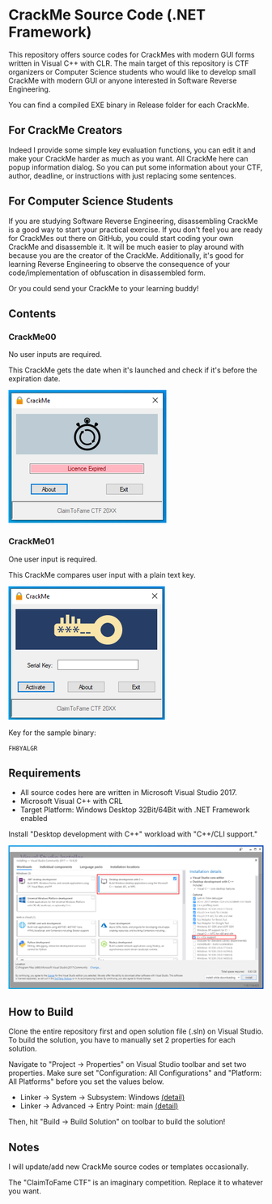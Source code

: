 # CrackMe Source Code (.NET Framework)
This repository offers source codes for CrackMes with modern GUI forms written in Visual C++ with CLR. The main target of this repository is CTF organizers or Computer Science students who would like to develop small CrackMe with modern GUI or anyone interested in Software Reverse Engineering.

<p>You can find a compiled EXE binary in Release folder for each CrackMe.</p>

## For CrackMe Creators
Indeed I provide some simple key evaluation functions, you can edit it and make your CrackMe harder as much as you want. All CrackMe here can popup information dialog. So you can put some information about your CTF, author, deadline, or instructions with just replacing some sentences.

## For Computer Science Students
If you are studying Software Reverse Engineering, disassembling CrackMe is a good way to start your practical exercise. If you don't feel you are ready for CrackMes out there on GitHub, you could start coding your own CrackMe and disassemble it. It will be much easier to play around with because you are the creator of the CrackMe.
Additionally, it's good for learning Reverse Engineering to observe the consequence of your code/implementation of obfuscation in disassembled form.

Or you could send your CrackMe to your learning buddy!


## Contents

### CrackMe00
<p>No user inputs are required.</p>
<p>This CrackMe gets the date when it's launched and check if it's before the expiration date.</p>

![CrackMe](https://github.com/d4ichi/CrackMe-DotNet/blob/master/Resource/img/crackme_no_input.png)

### CrackMe01
<p>One user input is required.</p>
<p>This CrackMe compares user input with a plain text key.</p>

![CrackMe](https://github.com/d4ichi/CrackMe-DotNet/blob/master/Resource/img/crackme_one_input.png)

<p>Key for the sample binary: </p>

```
FH8YALGR
```

## Requirements
- All source codes here are written in Microsoft Visual Studio 2017.
- Microsoft Visual C++ with CRL
- Target Platform: Windows Desktop 32Bit/64Bit with .NET Framework enabled

<p>Install "Desktop development with C++" workload with "C++/CLI support."</p>

![VS2017](https://github.com/d4ichi/CrackMe-DotNet/blob/master/Resource/img/vs2017_installation.png)

## How to Build
Clone the entire repository first and open solution file (.sln) on Visual Studio.
To build the solution, you have to manually set 2 properties for each solution.
<p>Navigate to "Project -> Properties" on Visual Studio toolbar and set two properties. Make sure set "Configuration: All Configurations" and "Platform: All Platforms" before you set the values below.</p>

- Linker -> System -> Subsystem: Windows [(detail)](https://github.com/d4ichi/CrackMe-DotNet/blob/master/Resource/img/config01.png "detail")
- Linker -> Advanced -> Entry Point: main  [(detail)](https://github.com/d4ichi/CrackMe-DotNet/blob/master/Resource/img/config02.png "detail")

<p>Then, hit "Build -> Build Solution" on toolbar to build the solution!</p>

## Notes
I will update/add new CrackMe source codes or templates occasionally.
<p>The "ClaimToFame CTF" is an imaginary competition. Replace it to whatever you want.</p>
